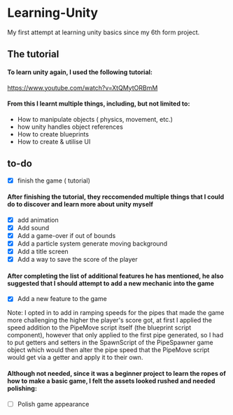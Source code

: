 # Learning-Unity
My first attempt at learning unity basics since my 6th form project.

## The tutorial

#### To learn unity again, I used the following tutorial:

https://www.youtube.com/watch?v=XtQMytORBmM

#### From this I learnt multiple things, including, but not limited to:

- How to manipulate objects ( physics, movement, etc.)
- how unity handles object references
- How to create blueprints
- How to create & utilise UI

## to-do

- [x] finish the game ( tutorial)

#### After finishing the tutorial, they reccomended multiple things that I could do to discover and learn more about unity myself

- [X] add animation
- [X] Add sound
- [X] Add a game-over if out of bounds
- [X] Add a particle system generate moving background
- [X] Add a title screen
- [X] Add a way to save the score of the player

#### After completing the list of additional features he has mentioned, he also suggested that I should attempt to add a new mechanic into the game

- [X] Add a new feature to the game

Note: I opted in to add in ramping speeds for the pipes that made the game more challenging the higher the player's score got, at first I applied the speed addition to the PipeMove script itself (the blueprint script component), however that only applied to the first pipe generated, so I had to put getters and setters in the SpawnScript of the PipeSpawner game object which would then alter the pipe speed that the PipeMove script would get via a getter and apply it to their own.


#### Although not needed, since it was a beginner project to learn the ropes of how to make a basic game, I felt the assets looked rushed and needed polishing:

- [ ] Polish game appearance
